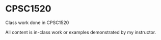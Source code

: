 # CPSC1520
Class work done in CPSC1520

All content is in-class work or examples demonstrated by my instructor.
